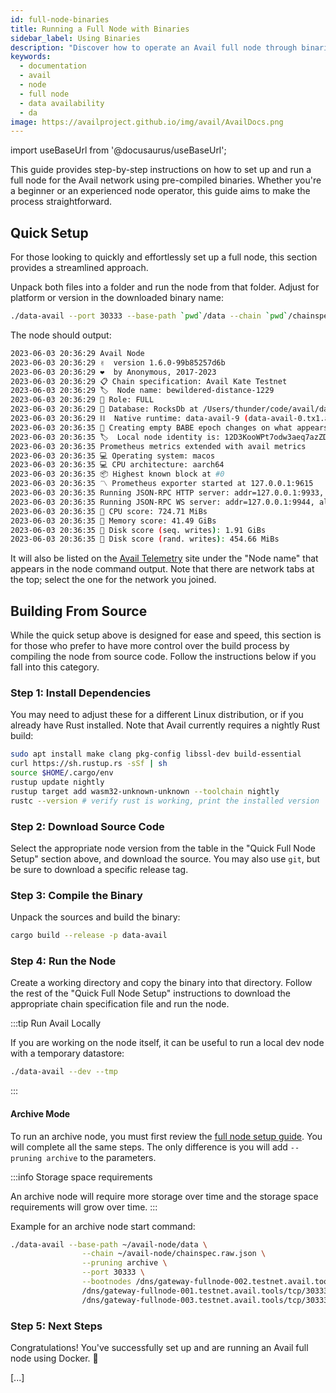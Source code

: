 ```yaml
---
id: full-node-binaries
title: Running a Full Node with Binaries
sidebar_label: Using Binaries
description: "Discover how to operate an Avail full node through binaries."
keywords:
  - documentation
  - avail
  - node
  - full node
  - data availability
  - da
image: https://availproject.github.io/img/avail/AvailDocs.png
---
```

import useBaseUrl from '@docusaurus/useBaseUrl';

This guide provides step-by-step instructions on how to set up and run a full node for the Avail network using pre-compiled binaries. Whether you're a beginner or an experienced node operator, this guide aims to make the process straightforward.

## Quick Setup

For those looking to quickly and effortlessly set up a full node, this section provides a streamlined approach.

Unpack both files into a folder and run the node from that folder. Adjust for platform or version in the downloaded binary name:

```bash
./data-avail --port 30333 --base-path `pwd`/data --chain `pwd`/chainspec.raw.json
```

The node should output:

```bash
2023-06-03 20:36:29 Avail Node
2023-06-03 20:36:29 ✌️  version 1.6.0-99b85257d6b
2023-06-03 20:36:29 ❤️  by Anonymous, 2017-2023
2023-06-03 20:36:29 📋 Chain specification: Avail Kate Testnet
2023-06-03 20:36:29 🏷  Node name: bewildered-distance-1229
2023-06-03 20:36:29 👤 Role: FULL
2023-06-03 20:36:29 💾 Database: RocksDb at /Users/thunder/code/avail/data/chains/Avail Testnet_6831251e-0222-11ee-a2c3-c90377335962/db/full
2023-06-03 20:36:29 ⛓  Native runtime: data-avail-9 (data-avail-0.tx1.au11)
2023-06-03 20:36:35 👶 Creating empty BABE epoch changes on what appears to be first startup.
2023-06-03 20:36:35 🏷  Local node identity is: 12D3KooWPt7odw3aeq7azZDugXjNuUvQNPU58n1VRBzY1YBqsjkr
2023-06-03 20:36:35 Prometheus metrics extended with avail metrics
2023-06-03 20:36:35 💻 Operating system: macos
2023-06-03 20:36:35 💻 CPU architecture: aarch64
2023-06-03 20:36:35 📦 Highest known block at #0
2023-06-03 20:36:35 〽️ Prometheus exporter started at 127.0.0.1:9615
2023-06-03 20:36:35 Running JSON-RPC HTTP server: addr=127.0.0.1:9933, allowed origins=["http://localhost:*", "http://127.0.0.1:*", "https://localhost:*", "https://127.0.0.1:*", "https://polkadot.js.org"]
2023-06-03 20:36:35 Running JSON-RPC WS server: addr=127.0.0.1:9944, allowed origins=["http://localhost:*", "http://127.0.0.1:*", "https://localhost:*", "https://127.0.0.1:*", "https://polkadot.js.org"]
2023-06-03 20:36:35 🏁 CPU score: 724.71 MiBs
2023-06-03 20:36:35 🏁 Memory score: 41.49 GiBs
2023-06-03 20:36:35 🏁 Disk score (seq. writes): 1.91 GiBs
2023-06-03 20:36:35 🏁 Disk score (rand. writes): 454.66 MiBs
```

It will also be listed on the [Avail Telemetry](http://telemetry.avail.tools/) site under the "Node name" that appears in the node command output. Note that there are network tabs at the top; select the one for the network you joined.

## Building From Source

While the quick setup above is designed for ease and speed, this section is for those who prefer to have more control over the build process by compiling the node from source code. Follow the instructions below if you fall into this category.

### Step 1: Install Dependencies

You may need to adjust these for a different Linux distribution, or if you already have Rust installed. Note that Avail currently requires a nightly Rust build:

```bash
sudo apt install make clang pkg-config libssl-dev build-essential
curl https://sh.rustup.rs -sSf | sh
source $HOME/.cargo/env
rustup update nightly
rustup target add wasm32-unknown-unknown --toolchain nightly
rustc --version # verify rust is working, print the installed version
```

### Step 2: Download Source Code

Select the appropriate node version from the table in the "Quick Full Node Setup" section above, and download the source. You may also use `git`, but be sure to download a specific release tag.

### Step 3: Compile the Binary

Unpack the sources and build the binary:

```bash
cargo build --release -p data-avail
```

### Step 4: Run the Node

Create a working directory and copy the binary into that directory. Follow the rest of the "Quick Full Node Setup" instructions to download the appropriate chain specification file and run the node.

:::tip Run Avail Locally

If you are working on the node itself, it can be useful to run a local dev node with a temporary datastore:

```bash
./data-avail --dev --tmp
```

:::

#### Archive Mode

To run an archive node, you must first review the [full node setup guide](/validators/run-avail/full-node-setup). You will complete all the same steps. The only difference is you will add `--pruning archive` to the parameters.

:::info Storage space requirements

An archive node will require more storage over time and the storage space requirements will grow over time.
:::

Example for an archive node start command:

```bash
./data-avail --base-path ~/avail-node/data \
                --chain ~/avail-node/chainspec.raw.json \
                --pruning archive \
                --port 30333 \
                --bootnodes /dns/gateway-fullnode-002.testnet.avail.tools/tcp/30333/p2p/12D3KooWNuBaLtAGNxQbei7rUzpp8N8TF8k5kPsgKShAJgK4crkB \
                /dns/gateway-fullnode-001.testnet.avail.tools/tcp/30333/p2p/12D3KooWDgqCRtsJWKjckh2XHtRZbboVdgDJswsxoNmX8PMf59bV \
                /dns/gateway-fullnode-003.testnet.avail.tools/tcp/30333/p2p/12D3KooWBNy1vzragtwiummqXwry19h6dke68hybY6jVeEH4mAtT
```

### Step 5: Next Steps

Congratulations! You've successfully set up and are running an Avail full node using Docker. 🎉

[...]
